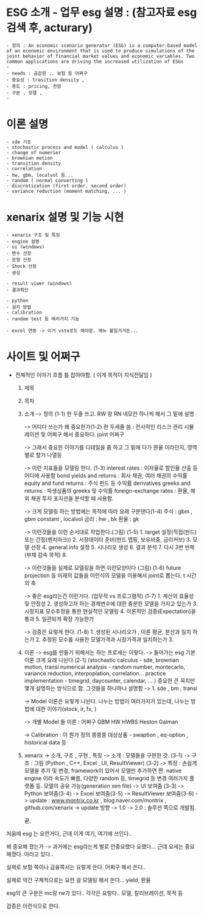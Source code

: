 # ESG 소개 - 업무 esg 설명 : (참고자료 esg 검색 후, acturary)
    - 정의 : An economic scenario generator (ESG) is a computer-based model of an economic environment that is used to produce simulations of the joint behavior of financial market values and economic variables. Two common applications are driving the increased utilization of ESGs
    -
    - needs : 금감원 .. 보험 등 어쩌구
    - 중요성 : trasition density ,
    - 용도 : pricing, 전망
    - 구분 , 모델 ,
    -

# 이론 설명
    - sde 기초
    - stochastic process and model ( calculus )
    - change of numerier
    - brownian motion
    - transition density
    - correlation
    - hw, gbm, localvol 등...
    - random ( normal converting )
    - discretization (first order, second order)
    - variance reduction (moment matching, ... )

# xenarix 설명 및 기능 시현
    - xenarix 구조 및 특징
    - engine 설명
    - ui (windows)
    - 변수 선정
    - 모형 선정
    - Shock 선정
    - 생성

    - result viwer (windows)
    - 결과확인

    - python
    - 설치 방법
    - calibration
    - random test 등 여러가지 기능

    - excel 연동 -> 이거 vsto로도 해야함. 메뉴 붙일거거든...

# 사이트 및 어쩌구

* 전체적인 이야기 흐름 틀 잡아야함. ( 이게 목적이 지식전달임 )
  1. 제목
  2. 목차
  3. 소개 -> 정의 (1-1)
            한 두줄 쓰고.
            RW 랑 RN 네모칸 하나씩 해서 그 밑에 설명

       ->  어디다 쓰는가 왜 중요한가(1-2)
            한 두세줄 씀 : 전사적인 리스크 관리 시뮬레이션 및 어쩌구 해서 중요하다. joint 어쩌구

       -> 그래서 중요한 이야기를 디테일을 좀 하고
            그 밑에 다가 환율 이라던지, 영역별로 할거 나열등

       -> 이런 지표들을 모델링 한다. (1-3)
           interest rates : 이자율로 할인율 산출 등 어디에 사용함
           bond yields and returns : 회사 채권, 여러 채권의 수익률
           equity and fund returns : 주식 펀드 등 수익률
           derivatives greeks and returns : 파생상품의 greeks 및 수익률
           foreign-exchange rates : 환율, 해외 채권 투자 포지션을 분석할 때 사용함.

       -> 크게 모델링 하는 방법에는 목적에 따라 요래 구분댄다(1-4)
           주식 : gbm , gbm constant , localvol
           금리 : hw , bk
           환율 : gk

        -> 이런것들을 이런 순서대로 작업한다.(그림) (1-5)
          1. target 설정(직접(펀드) 또는 간접(벤치마크))
          2. 시장데이터 준비(펀드 맵핑, 보유비중, 금리커브)
          3. 모델 선정
          4. general info 설정
          5. 시나리오 생성
          6. 결과 분석
          7. 다시 3번 반복 (부채 감속 목적)
          8.

        -> 이런것들을 실제로 모델링을 하면 이런모양이다 (그림) (1-6)
           future projection 등 미래의 값들을 이런식의 모델을 이용해서 joint로 뽑는다.
           t 시간의 축

       -> 좋은 esg라는건 이런거다. (업무적 vs 프로그램적) (1-7)
            1. 계산의 효율성 및 안정성
            2. 생성하고자 하는 경제변수에 대한 충분한 모델을 가지고 있는가
            3. 시장지표 모수추정을 통한 현실적인 모델링
            4. 이론적인 검증(Expectation)을 통과
            5. 일관되게 확장 가능한가

       -> 검증은 요렇게 한다. (1-8)
            1. 생성된 시나리오가 , 이론 평균, 분산과 일치 하는가
            2. 추정된 모수를 사용한 모델가격과 시장가격과 일치하는가
            3.

  4. 이론 -> esg를 만들기 위해서는 하는 프로세는 이렇다.
       -> 들어가는 esg 기본 이론 크게 요래 나뉜다 (2-1)
          (stochastic calculus - sde, brownian motion, transi
           numerical analysis - random number, montecarlo, variance reduction,
           interpoplation, correlation...
           practice implementation - timegrid, daycounter, calendar, ...  )
          중요한 큰 꼭지만 몇개 설명하는 방식으로 함. 그것들을 하나하나 설명함
       -> 1. sde , bm , transi

       -> Model 이론은 요렇게 나뉜다. 나누는 방법이 여러가지가 있는데,
          나누는 방법에 대한 이야기(stock, ir, fx, )

       -> 개별 Model 들 이론 : 어쩌구
          GBM
          HW
          HWBS
          Heston
          Galman

        -> Calibration : 이 뭔가 정의 쫑쫑쫑
          대상상품 - swaption , eq-option , historical data 등

  5. xenarix -> 소개, 구조 , 구현 , 특징
        -> 소개 : 모델들을 구현한 것. (3-1)
        -> 구조 : 그림 (Python , C++, Excel , UI, ResultViewer) (3-2)
        -> 특징 : 손쉽게 모델을 추가 및 변경, framework이 있어서 모델만 추가하면 짠.
                  native engine 이라 속도가 빠름, 다양한 random 등, timegrid 등 변경
                  여러가지 플랫폼 등. 모델의 공유 가능(generation xen file)
        -> UI 보여줌 (3-3)
        -> Python 보여줌(3-4)
        -> Excel 보여줌(3-5)
        -> ResultViewer 보여줌(3-6)
        -> update : www.montrix.co.kr , blog.naver.com/montrix , github.com/xenarix
        -> update 방향 -> 1.0 -> 2.0 : 솔루션 쪽으로 개발됨.

        끝.

처음에 esg 는 요런거다, 근데 이게 여기, 여기에 쓰인다..

왜 중요해 졌는가 ->
과거에는 esg라는게 별로 안중요했다 요랬다... 근데 요새는 중요해졌다. 이러고 있다..

실제로 보험 쪽이나 금융쪽서는 요렇게 쓴다. 어쩌구 해서 쓴다..

실제로 약간 구체적으로는 요런 걸 모델링 해서 쓴다... yield, 환율

esg의 큰 구분은 mc랑 rw가 있다.. 각각은 요렇다.. 모델, 칼리브레이션, 목적 등

검증은 이런식으로 한다.
